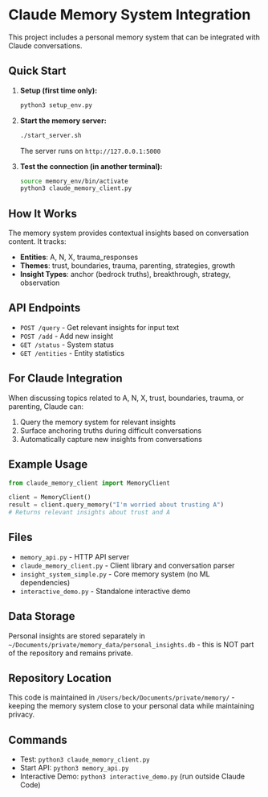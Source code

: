 # Claude Memory System Integration

This project includes a personal memory system that can be integrated with Claude conversations.

## Quick Start

1. **Setup (first time only):**
   ```bash
   python3 setup_env.py
   ```

2. **Start the memory server:**
   ```bash
   ./start_server.sh
   ```
   The server runs on `http://127.0.0.1:5000`

3. **Test the connection (in another terminal):**
   ```bash
   source memory_env/bin/activate
   python3 claude_memory_client.py
   ```

## How It Works

The memory system provides contextual insights based on conversation content. It tracks:

- **Entities**: A, N, X, trauma_responses
- **Themes**: trust, boundaries, trauma, parenting, strategies, growth
- **Insight Types**: anchor (bedrock truths), breakthrough, strategy, observation

## API Endpoints

- `POST /query` - Get relevant insights for input text
- `POST /add` - Add new insight
- `GET /status` - System status
- `GET /entities` - Entity statistics

## For Claude Integration

When discussing topics related to A, N, X, trust, boundaries, trauma, or parenting, Claude can:

1. Query the memory system for relevant insights
2. Surface anchoring truths during difficult conversations
3. Automatically capture new insights from conversations

## Example Usage

```python
from claude_memory_client import MemoryClient

client = MemoryClient()
result = client.query_memory("I'm worried about trusting A")
# Returns relevant insights about trust and A
```

## Files

- `memory_api.py` - HTTP API server
- `claude_memory_client.py` - Client library and conversation parser
- `insight_system_simple.py` - Core memory system (no ML dependencies)
- `interactive_demo.py` - Standalone interactive demo

## Data Storage

Personal insights are stored separately in `~/Documents/private/memory_data/personal_insights.db` - this is NOT part of the repository and remains private.

## Repository Location

This code is maintained in `/Users/beck/Documents/private/memory/` - keeping the memory system close to your personal data while maintaining privacy.

## Commands

- Test: `python3 claude_memory_client.py`
- Start API: `python3 memory_api.py`
- Interactive Demo: `python3 interactive_demo.py` (run outside Claude Code)